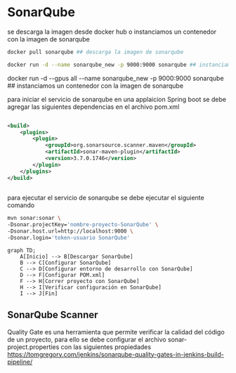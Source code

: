# SonarQube



se descarga la imagen desde docker hub o instanciamos un contenedor con la imagen de sonarqube

``` Bash
docker pull sonarqube ## descarga la imagen de sonarqube

docker run -d --name sonarqube_new -p 9000:9000 sonarqube ## instanciamos un contenedor con la imagen de sonarqube

```

docker run -d --gpus all --name sonarqube_new -p 9000:9000 sonarqube ## instanciamos un contenedor con la imagen de sonarqube

para iniciar el servicio de sonarqube en una applaicion Spring boot se debe agregar las siguientes dependencias en el archivo pom.xml

``` xml

<build>
    <plugins>
        <plugin>
            <groupId>org.sonarsource.scanner.maven</groupId>
            <artifactId>sonar-maven-plugin</artifactId>
            <version>3.7.0.1746</version>
        </plugin>
    </plugins>
</build>
    
```

para ejecutar el servicio de sonarqube se debe ejecutar el siguiente comando

``` Bash
mvn sonar:sonar \
-Dsonar.projectKey='nombre-proyecto-SonarQube' \
-Dsonar.host.url=http://localhost:9000 \
-Dsonar.login='token-usuario SonarQube'

```


```mermaid
graph TD;
    A[Inicio] --> B[Descargar SonarQube]
    B --> C[Configurar SonarQube]
    C --> D[Configurar entorno de desarrollo con SonarQube]
    D --> F[Configurar POM.xml]
    F --> H[Correr proyecto con SonarQube]
    H --> I[Verificar configuración en SonarQube]
    I --> J[Fin]
```


## SonarQube Scanner 


Quality Gate es una herramienta que permite verificar la calidad del código de un proyecto, para ello se debe configurar el archivo sonar-project.properties con las siguientes propiedades
https://tomgregory.com/jenkins/sonarqube-quality-gates-in-jenkins-build-pipeline/


